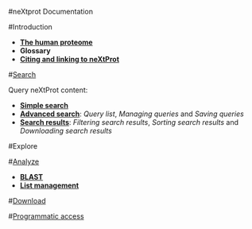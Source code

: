 #neXtprot Documentation

#Introduction

* **[The human proteome](/pages/human-proteome)**
* **Glossary**
* **[Citing and linking to neXtProt](/pages/citing-nextprot)**

#[Search](/help/learn-all-searches)

Query neXtProt content:

* **[Simple search](/help/learn-simple-search)**
* **[Advanced search](/help/learn-advanced-search)**: _Query list_, _Managing queries_ and _Saving queries_
* **[Search results](/help/learn-search-results)**: _Filtering search results_, _Sorting search results_ and _Downloading search results_

#Explore


#[Analyze](/help/learn-analyze)

* **[BLAST]()** 
* **[List management](/help/learn-protein-lists)** 

#[Download](/help/learn-download)

#[Programmatic access](/help/learn-programmatic-access.md)
